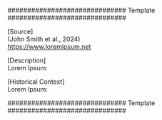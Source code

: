 ############################## Template ##############################

[Source]\
(John Smith et al., 2024)\
https://www.loremipsum.net

[Description]\
Lorem Ipsum:

[Historical Context]\
Lorem Ipsum:

############################## Template ##############################
